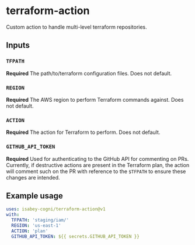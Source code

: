 # terraform-action

Custom action to handle multi-level terraform repositories.

## Inputs

### `TFPATH`

**Required** The path/to/terraform configuration files. Does not default.

### `REGION`

**Required** The AWS region to perform Terraform commands against. Does not default.

### `ACTION`

**Required** The action for Terraform to perform. Does not default.

### `GITHUB_API_TOKEN`

**Required** Used for authenticating to the GitHub API for commenting on PRs. Currently, if destructive actions are present in the Terraform plan, the action will comment such on the PR with reference to the `$TFPATH` to ensure these changes are intended.

## Example usage

```yaml
uses: isabey-cogni/terraform-action@v1
with:
  TFPATH: 'staging/iam/'
  REGION: 'us-east-1'
  ACTION: 'plan'
  GITHUB_API_TOKEN: ${{ secrets.GITHUB_API_TOKEN }}
```
